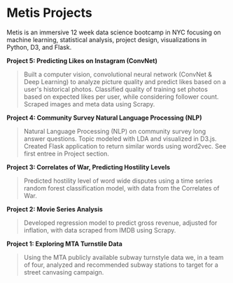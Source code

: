 # Metis Projects

Metis is an immersive 12 week data science bootcamp in NYC focusing on machine learning,  statistical analysis, project design,
visualizations in Python, D3, and Flask.  

**Project 5: Predicting Likes on Instagram (ConvNet)**
>Built a computer vision, convolutional neural network (ConvNet & Deep Learning) to analyze picture quality and predict likes based on a user's historical photos. Classified quality of training set photos based on expected likes per user, while considering follower count. Scraped images and meta data using Scrapy.

**Project 4: Community Survey Natural Language Processing (NLP)**
>Natural Language Processing (NLP) on community survey long answer questions. Topic modeled with LDA and visualized in D3.js. Created Flask application to return similar words using word2vec. See first entree in Project section.

**Project 3: Correlates of War, Predicting Hostility Levels**
>Predicted hostility level of word wide disputes using a time series random forest classification model, with data from the Correlates of War.

**Project 2: Movie Series Analysis**
>Developed regression model to predict gross revenue, adjusted for inflation, with data scraped from IMDB using Scrapy. 

**Project 1: Exploring MTA Turnstile Data**
>Using the MTA publicly available subway turnstyle data we, in a team of four, analyzed and recommended subway stations to target for a street canvasing campaign.






